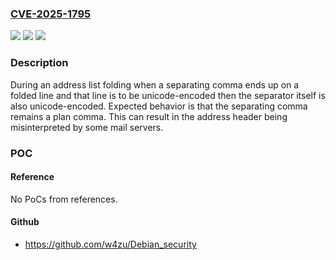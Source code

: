 ### [CVE-2025-1795](https://cve.mitre.org/cgi-bin/cvename.cgi?name=CVE-2025-1795)
![](https://img.shields.io/static/v1?label=Product&message=CPython&color=blue)
![](https://img.shields.io/static/v1?label=Version&message=0%3C%203.11.9%20&color=brighgreen)
![](https://img.shields.io/static/v1?label=Vulnerability&message=n%2Fa&color=brighgreen)

### Description

During an address list folding when a separating comma ends up on a folded line and that line is to be unicode-encoded then the separator itself is also unicode-encoded. Expected behavior is that the separating comma remains a plan comma. This can result in the address header being misinterpreted by some mail servers.

### POC

#### Reference
No PoCs from references.

#### Github
- https://github.com/w4zu/Debian_security

